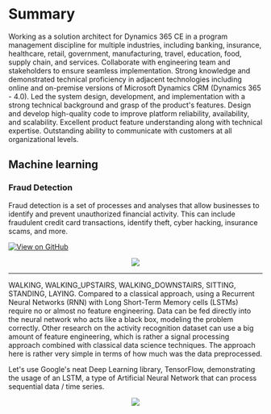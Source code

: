 # Summary
Working as a solution architect for Dynamics 365 CE in a program
management discipline for multiple industries, including banking, insurance,
healthcare, retail, government, manufacturing, travel, education, food,
supply chain, and services.
Collaborate with engineering team and stakeholders to ensure seamless
implementation.
Strong knowledge and demonstrated technical proficiency in adjacent
technologies including online and on-premise versions of Microsoft
Dynamics CRM (Dynamics 365 - 4.0).
Led the system design, development, and implementation with a strong
technical background and grasp of the product's features.
Design and develop high-quality code to improve platform reliability,
availability, and scalability.
Excellent product feature understanding along with technical expertise.
Outstanding ability to communicate with customers at all organizational
levels.
## Machine learning

### Fraud Detection

Fraud detection is a set of processes and analyses that allow businesses to identify and prevent unauthorized financial activity. This can include fraudulent credit card transactions, identify theft, cyber hacking, insurance scams, and more.

[![View on GitHub](https://img.shields.io/badge/GitHub-View_on_GitHub-blue?logo=GitHub)](https://github.com/sajankedia/fraud_detection)

<center><img src="images/fraud_detection.jpg"/></center>

---

WALKING,
WALKING_UPSTAIRS,
WALKING_DOWNSTAIRS,
SITTING,
STANDING,
LAYING.
Compared to a classical approach, using a Recurrent Neural Networks (RNN) with Long Short-Term Memory cells (LSTMs) require no or almost no feature engineering. Data can be fed directly into the neural network who acts like a black box, modeling the problem correctly. Other research on the activity recognition dataset can use a big amount of feature engineering, which is rather a signal processing approach combined with classical data science techniques. The approach here is rather very simple in terms of how much was the data preprocessed.

Let's use Google's neat Deep Learning library, TensorFlow, demonstrating the usage of an LSTM, a type of Artificial Neural Network that can process sequential data / time series.

<center><img src="images/human_activity.jpg"/></center>


